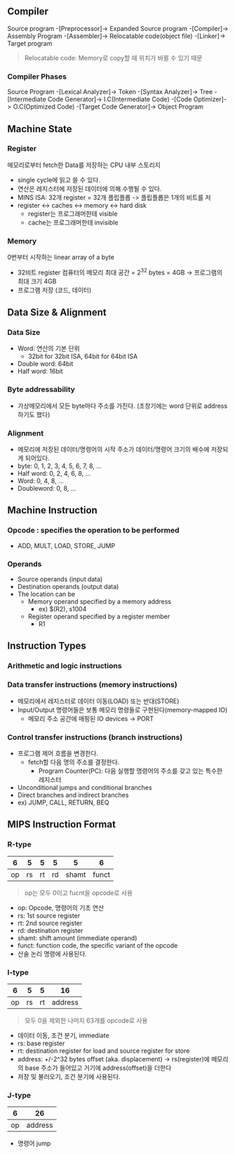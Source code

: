 ## Compiler

Source program -[Preprocessor]-> Expanded Source program -[Compiler]-> Assembly Program -[Assembler]-> Relocatable code(object file) -[Linker]-> Target program

> Relocatable code: Memory로 copy할 때 위치가 바뀔 수 있기 때문

### Compiler Phases
Source Program -[Lexical Analyzer]-> Token -[Syntax Analyzer]-> Tree -[Intermediate Code Generator]-> I.C(Intermediate Code) -[Code Optimizer]-> O.C(Optimized Code) -[Target Code Generator]-> Object Program
## Machine State
### Register
메모리로부터 fetch한 Data를 저장하는 CPU 내부 스토리지
- single cycle에 읽고 쓸 수 있다.
- 연산은 레지스터에 저장된 데이터에 의해 수행될 수 있다.
- MINS ISA: 32개 register = 32개 플립플롭 -> 플립플롭은 1개의 비트를 저
- register <-> caches <-> memory <-> hard disk
	- register는 프로그래머한테 visible
	- cache는 프로그래머한테 invisible
### Memory
0번부터 시작하는 linear array of a byte
- 32비트 register 컴퓨터의 메모리 최대 공간 = $2^{32}$ bytes = 4GB -> 프로그램의 최대 크기 4GB
- 프로그램 저장 (코드, 데이터)

## Data Size & Alignment
### Data Size
- Word: 연산의 기본 단위
	- 32bit for 32bit ISA, 64bit for 64bit ISA
- Double word: 64bit
- Half word: 16bit
### Byte addressability
- 가상메모리에서 모든 byte마다 주소를 가진다. (초창기에는 word 단위로 address하기도 했다)
### Alignment
- 메모리에 저장된 데이터/명령어의 시작 주소가 데이터/명령어 크기의 배수에 저장되게 되어있다.
- byte: 0, 1, 2, 3, 4, 5, 6, 7, 8, ...
- Half word: 0, 2, 4, 6, 8, ...
- Word: 0, 4, 8, ...
- Doubleword: 0, 8, ...

## Machine Instruction
### Opcode : specifies the operation to be performed
- ADD, MULT, LOAD, STORE, JUMP
### Operands
- Source operands (input data)
- Destination operands (output data)
- The location can be
	- Memory operand specified by a memory address
		- ex) $(R2), s1004
	- Register operand specified by a register member
		- R1

## Instruction Types
### Arithmetic and logic instructions
### Data transfer instructions (memory instructions)
- 메모리에서 레지스터로 데이터 이동(LOAD) 또는 반대(STORE)
- Input/Output 명령어들은 보통 메모리 명령들로 구현된다(memory-mapped IO)
	- 메모리 주소 공간에 매핑된 IO devices -> PORT
### Control transfer instructions (branch instructions)
- 프로그램 제어 흐름을 변경한다.
	- fetch할 다음 명의 주소를 결정한다.
		- Program Counter(PC): 다음 실행할 명령어의 주소를 갖고 있는 특수한 레지스터 
- Unconditional jumps and conditional branches
- Direct branches and indirect branches
- ex) JUMP, CALL, RETURN, BEQ

## MIPS Instruction Format

### R-type
| 6   | 5   | 5   | 5   | 5     | 6     |
| --- | --- | --- | --- | ----- | ----- |
| op  | rs  | rt  | rd  | shamt | funct |
> op는 모두 0이고 fucnt을 opcode로 사용
- op: Opcode, 명령어의 기초 연산
- rs: 1st source register
- rt: 2nd source register
- rd: destination register
- shamt: shift amount (immediate operand)
- funct: function code, the specific variant of the opcode
- 산술 논리 명령에 사용된다.
### I-type
| 6   | 5   | 5   | 16      |
| --- | --- | --- | ------- |
| op  | rs  | rt  | address |
> 모두 0을 제외한 나머지 63개를 opcode로 사용
- 데이터 이동, 조건 분기, immediate
- rs: base register
- rt: destination register for load and source register for store
- address: +/-2^32 bytes offset (aka. displacement) -> rs(register)에 메모리의 base 주소가 들어있고 거기에 address(offset)을 더한다
- 저장 및 불러오기, 조건 분기에 사용된다.
### J-type
| 6   | 26      |
| --- | ------- |
| op  | address |
- 명령어 jump